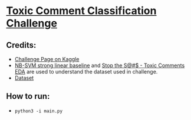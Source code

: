 # [Toxic Comment Classification Challenge](https://www.kaggle.com/c/jigsaw-toxic-comment-classification-challenge/overview)

## Credits: 
* [Challenge Page on Kaggle](https://www.kaggle.com/c/jigsaw-toxic-comment-classification-challenge/overview)
* [NB-SVM strong linear baseline](https://www.kaggle.com/jhoward/nb-svm-strong-linear-baseline) and [Stop the S@#$ - Toxic Comments EDA](https://www.kaggle.com/jagangupta/stop-the-s-toxic-comments-eda) are used to understand the dataset used in challenge. 
* [Dataset](https://www.kaggle.com/c/jigsaw-toxic-comment-classification-challenge/data)

## How to run:
* `python3 -i main.py`

